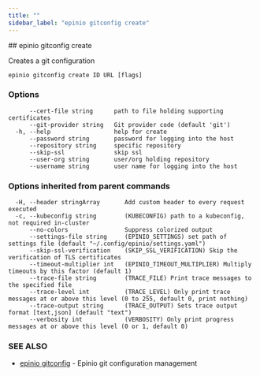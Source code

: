 ```yaml
---
title: ""
sidebar_label: "epinio gitconfig create"
---
```


<head>
  <link rel="canonical" href="https://docs.epinio.io/references/commands/cli/gitconfig/epinio_gitconfig_create"/>
</head>
## epinio gitconfig create

Creates a git configuration

```
epinio gitconfig create ID URL [flags]
```

### Options

```
      --cert-file string      path to file holding supporting certificates
      --git-provider string   Git provider code (default 'git')
  -h, --help                  help for create
      --password string       password for logging into the host
      --repository string     specific repository
      --skip-ssl              skip ssl
      --user-org string       user/org holding repository
      --username string       user name for logging into the host
```

### Options inherited from parent commands

```
  -H, --header stringArray       Add custom header to every request executed
  -c, --kubeconfig string        (KUBECONFIG) path to a kubeconfig, not required in-cluster
      --no-colors                Suppress colorized output
      --settings-file string     (EPINIO_SETTINGS) set path of settings file (default "~/.config/epinio/settings.yaml")
      --skip-ssl-verification    (SKIP_SSL_VERIFICATION) Skip the verification of TLS certificates
      --timeout-multiplier int   (EPINIO_TIMEOUT_MULTIPLIER) Multiply timeouts by this factor (default 1)
      --trace-file string        (TRACE_FILE) Print trace messages to the specified file
      --trace-level int          (TRACE_LEVEL) Only print trace messages at or above this level (0 to 255, default 0, print nothing)
      --trace-output string      (TRACE_OUTPUT) Sets trace output format [text,json] (default "text")
      --verbosity int            (VERBOSITY) Only print progress messages at or above this level (0 or 1, default 0)
```

### SEE ALSO

* [epinio gitconfig](./epinio_gitconfig.md)	 - Epinio git configuration management

